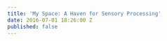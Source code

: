 ```yaml
---
title: 'My Space: A Haven for Sensory Processing'
date: 2016-07-01 18:26:00 Z
published: false
---
```


